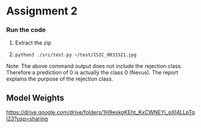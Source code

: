 # Assignment 2

### Run the code

1. Extract the zip

2. ```python3 ./src/test.py ~/test/ISIC_0033321.jpg```

Note: The above command output does not include the rejection class. Therefore a prediction of 0 is actually the class 0 (Nevus). The report explains the purpose of the rejection class.

## Model Weights

https://drive.google.com/drive/folders/1H9eskgKEht_KxCWNEYj_pXI4LLpTql23?usp=sharing
